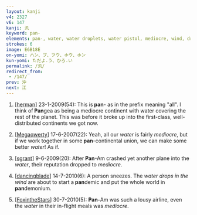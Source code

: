 ```yaml
---
layout: kanji
v4: 2327
v6: 147
kanji: 汎
keyword: pan-
elements: pan-, water, water droplets, water pistol, mediocre, wind, drop
strokes: 6
image: E6B18E
on-yomi: ハン、ブ、フウ、ホウ、ホン
kun-yomi: ただよ.う、ひろ.い
permalink: /汎/
redirect_from:
 - /147/
prev: 沖
next: 江
---
```


1) [<a href="http://kanji.koohii.com/profile/herman">herman</a>] 23-1-2009(54): This is<strong> pan</strong>- as in the prefix meaning &quot;all&quot;. I think of<strong> Pan</strong>gea as being a mediocre continent with water covering the rest of the planet. This was before it broke up into the first-class, well-distributed continents we got now.

2) [<a href="http://kanji.koohii.com/profile/Megaqwerty">Megaqwerty</a>] 17-6-2007(22): Yeah, all our <em>water</em> is fairly <em>mediocre</em>, but if we work together in some<strong> pan</strong>-continental union, we can make some better <em>water</em>! As if.

3) [<a href="http://kanji.koohii.com/profile/sgrant">sgrant</a>] 9-6-2009(20): After<strong> Pan</strong>-Am crashed yet another plane into the <em>water</em>, their reputation dropped to <em>mediocre</em>.

4) [<a href="http://kanji.koohii.com/profile/dancingblade">dancingblade</a>] 14-7-2010(6): A person sneezes. The <em>water drops in the wind</em> are about to start a<strong> pan</strong>demic and put the whole world in<strong> pan</strong>demonium.

5) [<a href="http://kanji.koohii.com/profile/FoxintheStars">FoxintheStars</a>] 30-7-2010(5): <strong>Pan-</strong>Am was such a lousy airline, even the <em>water</em> in their in-flight meals was <em>mediocre</em>.

